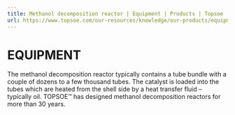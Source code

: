 ```yaml
---
title: Methanol decomposition reactor | Equipment | Products | Topsoe
url: https://www.topsoe.com/our-resources/knowledge/our-products/equipment/methanol-decomposition-reactor#main-content
---
```


# EQUIPMENT

The methanol decomposition reactor typically contains a tube bundle with a couple of dozens to a few thousand tubes. The catalyst is loaded into the tubes which are heated from the shell side by a heat transfer fluid – typically oil. TOPSOE™ has designed methanol decomposition reactors for more than 30 years.